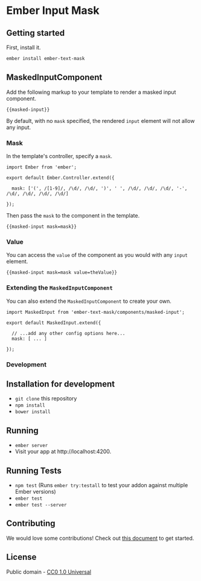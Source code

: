 # Ember Input Mask

## Getting started

First, install it.

```bash
ember install ember-text-mask
```


## MaskedInputComponent

Add the following markup to your template to render a masked input component.

```
{{masked-input}}
```

By default, with no `mask` specified, the rendered `input` element will not allow any input.


### Mask

In the template's controller, specify a `mask`.

```
import Ember from 'ember';

export default Ember.Controller.extend({

  mask: ['(', /[1-9]/, /\d/, /\d/, ')', ' ', /\d/, /\d/, /\d/, '-', /\d/, /\d/, /\d/, /\d/]

});
```

Then pass the `mask` to the component in the template.

```
{{masked-input mask=mask}}
```


### Value

You can access the `value` of the component as you would with any `input` element.

```
{{masked-input mask=mask value=theValue}}
```

### Extending the `MaskedInputComponent`

You can also extend the `MaskedInputComponent` to create your own.

```
import MaskedInput from 'ember-text-mask/components/masked-input';

export default MaskedInput.extend({

  // ...add any other config options here...
  mask: [ ... ]

});
```

### Development

## Installation for development

* `git clone` this repository
* `npm install`
* `bower install`

## Running

* `ember server`
* Visit your app at http://localhost:4200.

## Running Tests

* `npm test` (Runs `ember try:testall` to test your addon against multiple Ember versions)
* `ember test`
* `ember test --server`

## Contributing

We would love some contributions! Check out [this document](https://github.com/text-mask/text-mask/blob/master/howToContribute.md#readme) to get started.

## License

Public domain - [CC0 1.0 Universal](https://creativecommons.org/publicdomain/zero/1.0/)
